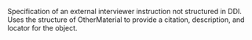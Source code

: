 Specification of an external interviewer instruction not structured in DDI. Uses the structure of OtherMaterial to provide a citation, description, and locator for the object.